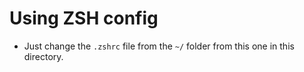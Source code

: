 # Using ZSH config

- Just change the `.zshrc` file from the `~/` folder from this one in this directory.
